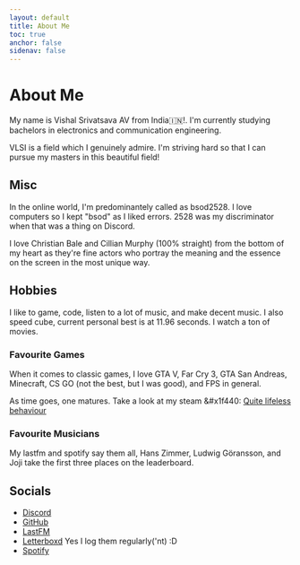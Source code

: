 ```yaml
---
layout: default
title: About Me
toc: true
anchor: false
sidenav: false
---
```

# About Me

My name is Vishal Srivatsava AV from <span class="hover-flag">India<span class="flag">&#127470;&#127475;</span></span>!. I'm currently studying bachelors in electronics and communication engineering.

VLSI is a field which I genuinely admire. I'm striving hard so that I can pursue my masters in this beautiful field!

## Misc
In the online world, I'm predominantely called as <span class="cb">bsod2528</span>. I love computers so I kept "bsod" as I liked errors. 2528 was my discriminator when that was a thing on
Discord. 

I love Christian Bale and Cillian Murphy (100% straight) from the bottom of my heart as they're fine actors who portray the meaning and the essence on the screen in the most unique way.

## Hobbies

I like to game, code, listen to a lot of music, and make decent music. I also speed cube, current personal best is at <span class="cb">11.96</span> seconds. I watch a ton of movies.

### Favourite Games

When it comes to classic games, I love <span class="gta">GTA V</span>, <span class="fc">Far Cry 3</span>, <span class="gta">GTA San Andreas</span>, <span class="mc">Minecraft</span>, <span class="cb">CS GO</span> (not the best, but I was good), and FPS in general.

As time goes, one matures. Take a look at my steam &#x1f440: [Quite lifeless behaviour](https://steamcommunity.com/id/bsod2528/)


### Favourite Musicians

My lastfm and spotify say them all, Hans Zimmer, Ludwig Göransson, and Joji take the first three places on the leaderboard.

## Socials

- [Discord](https://discord.com/users/750979369001811982)
- [GitHub](https://github.com/bsod2528)
- [LastFM](https://www.last.fm/user/BSOD2528)
- [Letterboxd](https://letterboxd.com/bsod2528/) Yes I log them regularly('nt) :D
- [Spotify](https://open.spotify.com/user/hsne7tb0pgowleur3x60ieu1w?si=3ca3469db62f4501)
